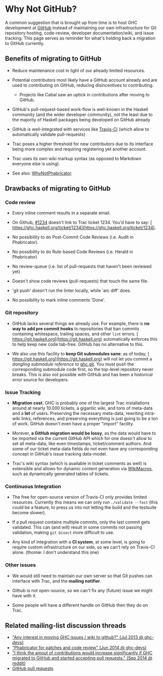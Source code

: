 # Why Not GitHub?






A common suggestion that is brought up from time is to host GHC development at [
GitHub](https://github.com/) instead of maintaining our own infrastructure for Git repository hosting, code-review, developer documentation/wiki, and issue tracking. This page serves as reminder for what's holding back a migration to GitHub currently.


## Benefits of migrating to GitHub


- Reduce maintenance cost in light of our already limited resources.

- Potential contributors most likely have a GitHub account already and are used to contributing on GitHub, reducing disincentives to contributing.

  - Projects like Cabal saw an uptick in contributions after moving to GitHub.

- GitHub's pull-request-based work-flow is well-known in the Haskell community (and the wider developer community), not the least due to the majority of Haskell packages being developed on GitHub already

- GitHub is well-integrated with services like [
  Travis-CI](https://travis-ci.org) (which allow to automatically validate pull-requests)

- Trac poses a higher threshold for new contributors due to its interface being more complex and requiring registering yet another account.

- Trac uses its own wiki markup syntax (as opposed to Markdown everyone else is using).

- See also: [WhyNotPhabricator](why-not-phabricator).

## Drawbacks of migrating to GitHub


### Code review


- Every inline comment results in a separate email.

- On Github, [\#1234](https://gitlab.staging.haskell.org/ghc/ghc/issues/1234) doesn't link to Trac ticket 1234. You'd have to say: [
  https://ghc.haskell.org/ticket/1234](https://ghc.haskell.org/ticket/1234).

- No possibility to do Post-Commit Code Reviews (i.e. Audit in Phabricator).

- No possibility to do Rule-based Code Reviews (i.e. Herald in Phabricator)

- No review-queue (i.e. list of pull-requests that haven't been reviewed yet) 

- Doesn't show code reviews (pull-requests) that touch the same file.

- 'git push' doesn't run the linter locally, while 'arc diff' does.

- No possibility to mark inline comments 'Done'.

### Git repository


- GitHub lacks several things we already use. For example, there is **no way to add pre commit hooks** to repositories that ban commits containing whitespace, trailing spaces, and other `lint` errors. [
  https://git.haskell.org](https://git.haskell.org) automatically enforces this to help keep new code tab-free. GitHub has no alternative to this.

- We also use this facility to **keep Git submodules sane**: as of today, [
  https://git.haskell.org](https://git.haskell.org) will not let you commit a *dangling submodule reference* to [
  ghc.git](https://git.haskell.org/ghc.git). You must push the corresponding submodule code first, so the top-level repository never breaks. This is also not possible with GitHub and has been a historical error source for developers.

### Issue Tracking


- **Migration cost.** GHC is probably one of the largest Trac installations around at nearly 10.000 tickets, a gigantic wiki, and tons of meta-data and a **lot** of users. Preserving the necessary meta-data, rewriting intra-wiki links, references, and preserving everything is just going to be a ton of work. GitHub doesn't even have a proper "import" facility.

- Morever, **a GitHub migration would be lossy**, as the data would have to be imported via the current GitHub API which for one doesn't allow to set all meta-data, like even timestamps, ticket/comment authors. And some of our ticket meta-data fields do not even have any corresponding concept in GitHub's issue tracking data-model.

- Trac's wiki syntax (which is available in ticket comments as well) is extensible and allows for dynamic content generation via [WikiMacros](wiki-macros), such as dynamically generated tables of tickets.

### Continuous Integration


- The free for open-source version of Travis-CI only provides limited resources. Currently this means we can only run `./validate --fast` (this could be a feature, to press us into not letting the build and the testsuite become slower).

- If a pull request contains multiple commits, only the last commit gets validated. This can (and will) result in some commits not passing validation, making `git bisect` more difficult to use.

- Any kind of integration with a **CI system**, at some level, is going to require custom infrastructure on our side, so we can't rely on Travis-CI alone. (thomie: I don't understand this one)

### Other issues


- We would still need to maintain our own server so that Git pushes can interface with Trac, and the **mailing notifier**.

- Github is not open-source, so we can't fix any (future) issue we might have with it.

- Some people will have a different handle on GitHub then they do on Trac.

## Related mailing-list discussion threads


- [
  "Any interest in moving GHC issues / wiki to github?" (Jul 2013 @ ghc-devs)](http://thread.gmane.org/gmane.comp.lang.haskell.ghc.devel/1444)
- [
  "Phabricator for patches and code review" (Jun 2014 @ ghc-devs)](http://thread.gmane.org/gmane.comp.lang.haskell.ghc.devel/4829/focus=4861)
- [
  "I think the amout of contributions would increase significantly if GHC migrated to GitHub and started accepting pull requests." (Sep 2014 @ reddit)](https://www.reddit.com/r/haskell/comments/2hes8m/the_ghc_source_code_contains_1088_todos_please/ckrzyec)
- [
  GitHub pull requests](https://mail.haskell.org/pipermail/ghc-devs/2014-October/006523.html)
